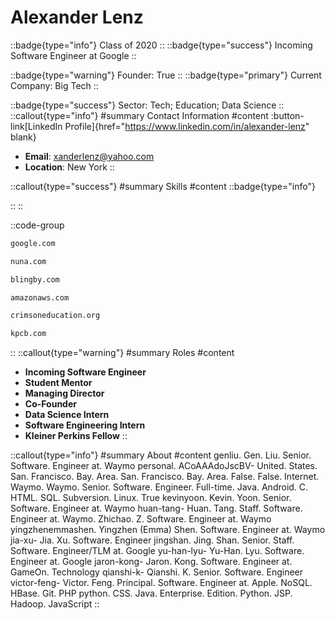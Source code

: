 # Alexander Lenz
::badge{type="info"}
Class of 2020
::
::badge{type="success"}
Incoming Software Engineer at Google
::

::badge{type="warning"}
Founder: True
::
::badge{type="primary"}
Current Company: Big Tech
::

::badge{type="success"}
Sector: Tech; Education; Data Science
::
::callout{type="info"}
#summary
Contact Information
#content
:button-link[LinkedIn Profile]{href="https://www.linkedin.com/in/alexander-lenz" blank}
- **Email**: xanderlenz@yahoo.com
- **Location**: New York
::

::callout{type="success"}
#summary
Skills
#content
::badge{type="info"}

::
::

::code-group
```bash [Google]
google.com
```
```bash [Nuna Incorporated]
nuna.com
```
```bash [Blingby]
blingby.com
```
```bash [Amazon Web Services]
amazonaws.com
```
```bash [Crimson Education]
crimsoneducation.org
```
```bash [Kleiner Perkins Caufield & Byers]
kpcb.com
```
::
::callout{type="warning"}
#summary
Roles
#content
- **Incoming Software Engineer**
- **Student Mentor**
- **Managing Director**
- **Co-Founder**
- **Data Science Intern**
- **Software Engineering Intern**
- **Kleiner Perkins Fellow**
::

::callout{type="info"}
#summary
About
#content
genliu. Gen. Liu. Senior. Software. Engineer at. Waymo personal. ACoAAAdoJscBV- United. States. San. Francisco. Bay. Area. San. Francisco. Bay. Area. False. False. Internet. Waymo. Waymo. Senior. Software. Engineer. Full-time. Java. Android. C. HTML. SQL. Subversion. Linux. True kevinyoon. Kevin. Yoon. Senior. Software. Engineer at. Waymo huan-tang- Huan. Tang. Staff. Software. Engineer at. Waymo. Zhichao. Z. Software. Engineer at. Waymo yingzhenemmashen. Yingzhen (Emma) Shen. Software. Engineer at. Waymo jia-xu- Jia. Xu. Software. Engineer jingshan. Jing. Shan. Senior. Staff. Software. Engineer/TLM at. Google yu-han-lyu- Yu-Han. Lyu. Software. Engineer at. Google jaron-kong- Jaron. Kong. Software. Engineer at. GameOn. Technology qianshi-k- Qianshi. K. Senior. Software. Engineer victor-feng- Victor. Feng. Principal. Software. Engineer at. Apple. NoSQL. HBase. Git. PHP python. CSS. Java. Enterprise. Edition. Python. JSP. Hadoop. JavaScript
::
